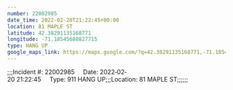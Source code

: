 ```yaml
---
number: 22002985
date_time: 2022-02-20T21:22:45+00:00
location: 81 MAPLE ST
latitude: 42.38291135168771
longitude: -71.18545680827715
type: HANG UP
google_maps_link: https://maps.google.com/?q=42.38291135168771,-71.18545680827715
---
```


;;;Incident #: 22002985     Date: 2022‐02‐20 21:22:45     Type: 911 HANG UP;;;Location: 81 MAPLE ST;;;;;;
